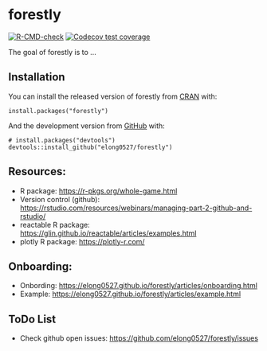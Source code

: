 
<!-- README.md is generated from README.Rmd. Please edit that file -->

# forestly

<!-- badges: start -->

[![R-CMD-check](https://github.com/elong0527/forestly/workflows/R-CMD-check/badge.svg)](https://github.com/elong0527/forestly/actions)
[![Codecov test
coverage](https://codecov.io/gh/elong0527/forestly/branch/master/graph/badge.svg)](https://codecov.io/gh/elong0527/forestly?branch=master)
<!-- badges: end -->

The goal of forestly is to …

## Installation

You can install the released version of forestly from
[CRAN](https://CRAN.R-project.org) with:

    install.packages("forestly")

And the development version from [GitHub](https://github.com/) with:

    # install.packages("devtools")
    devtools::install_github("elong0527/forestly")

## Resources:

  - R package: <https://r-pkgs.org/whole-game.html>
  - Version control (github):
    <https://rstudio.com/resources/webinars/managing-part-2-github-and-rstudio/>
  - reactable R package:
    <https://glin.github.io/reactable/articles/examples.html>
  - plotly R package: <https://plotly-r.com/>

## Onboarding:

  - Onbording:
    <https://elong0527.github.io/forestly/articles/onboarding.html>
  - Example:
    <https://elong0527.github.io/forestly/articles/example.html>

## ToDo List

  - Check github open issues:
    <https://github.com/elong0527/forestly/issues>

